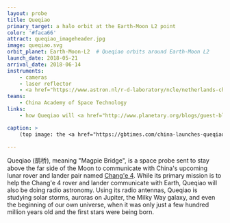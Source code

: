 ```yaml
---
layout: probe
title: Queqiao
primary_target: a halo orbit at the Earth-Moon L2 point
color: '#faca66'
attract: queqiao_imageheader.jpg
image: queqiao.svg
orbit_planet: Earth-Moon-L2  # Queqiao orbits around Earth-Moon L2
launch_date: 2018-05-21
arrival_date: 2018-06-14
instruments:
    - cameras
    - laser reflector
    - <a href="https://www.astron.nl/r-d-laboratory/ncle/netherlands-china-low-frequency-explorer-ncle">radio antennas</a>
teams:
    - China Academy of Space Technology
links:
    - how Queqiao will <a href="http://www.planetary.org/blogs/guest-blogs/2018/0519-change-4-relay-satellite.html">help Chang'e 4 explore</a> the far side of the Moon

caption: >
    (top image: the <a href="https://gbtimes.com/china-launches-queqiao-relay-satellite-to-support-change-4-lunar-far-side-landing-mission">launch</a> of Queqiao from the Xichang Satellite Launch Centre, CNS)

---
```

Queqiao (鹊桥), meaning "Magpie Bridge", is a space probe sent to stay above the far side of the Moon to communicate with China's upcoming lunar rover and lander pair named <a href="/change4">Chang'e 4</a>. While its primary mission is to help the Chang'e 4 rover and lander communicate with Earth, Queqiao will also be doing radio astronomy. Using its radio antennas, Queqiao is studying solar storms, auroras on Jupiter, the Milky Way galaxy, and even the beginning of our own universe, when it was only just a few hundred million years old and the first stars were being born.
